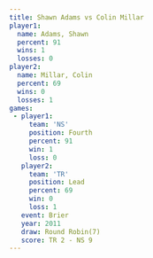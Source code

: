 ```yaml
---
title: Shawn Adams vs Colin Millar
player1:             
  name: Adams, Shawn 
  percent: 91        
  wins: 1            
  losses: 0          
player2:             
  name: Millar, Colin
  percent: 69        
  wins: 0            
  losses: 1          
games:
 - player1:          
     team: 'NS'      
     position: Fourth
     percent: 91     
     win: 1          
     loss: 0         
   player2:        
     team: 'TR'    
     position: Lead
     percent: 69   
     win: 0        
     loss: 1       
   event: Brier        
   year: 2011          
   draw: Round Robin(7)
   score: TR 2 - NS 9  
---
```


